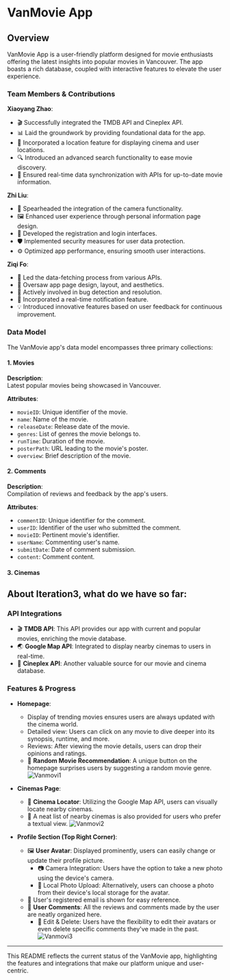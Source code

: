 # VanMovie App

## Overview
VanMovie App is a user-friendly platform designed for movie enthusiasts offering the latest insights into popular movies in Vancouver. The app boasts a rich database, coupled with interactive features to elevate the user experience.

### Team Members & Contributions

**Xiaoyang Zhao**:
- 🎬 Successfully integrated the TMDB API and Cineplex API.
- 📊 Laid the groundwork by providing foundational data for the app.
- 📍 Incorporated a location feature for displaying cinema and user locations.
- 🔍 Introduced an advanced search functionality to ease movie discovery.
- 🔄 Ensured real-time data synchronization with APIs for up-to-date movie information.

**Zhi Liu**:
- 📸 Spearheaded the integration of the camera functionality.
- 🖼️ Enhanced user experience through personal information page design.
- 📝 Developed the registration and login interfaces.
- 🛡️ Implemented security measures for user data protection.
- ⚙️ Optimized app performance, ensuring smooth user interactions.

**Ziqi Fo**:
- 📡 Led the data-fetching process from various APIs.
- 🎨 Oversaw app page design, layout, and aesthetics.
- 🔎 Actively involved in bug detection and resolution.
- 🔔 Incorporated a real-time notification feature.
- 💡 Introduced innovative features based on user feedback for continuous improvement.

### Data Model
The VanMovie app's data model encompasses three primary collections:

#### 1. **Movies**

**Description**:  
Latest popular movies being showcased in Vancouver.

**Attributes**:
- `movieID`: Unique identifier of the movie.
- `name`: Name of the movie.
- `releaseDate`: Release date of the movie.
- `genres`: List of genres the movie belongs to.
- `runTime`: Duration of the movie.
- `posterPath`: URL leading to the movie's poster.
- `overview`: Brief description of the movie.

#### 2. **Comments**
**Description**:  
Compilation of reviews and feedback by the app's users.

**Attributes**:
- `commentID`: Unique identifier for the comment.
- `userID`: Identifier of the user who submitted the comment.
- `movieID`: Pertinent movie's identifier.
- `userName`: Commenting user's name.
- `submitDate`: Date of comment submission.
- `content`: Comment content.

#### 3. **Cinemas**



## About Iteration3, what do we have so far:  
### API Integrations
- 🎬 **TMDB API**: This API provides our app with current and popular movies, enriching the movie database.
- 🌏 **Google Map API**: Integrated to display nearby cinemas to users in real-time.
- 🎥 **Cineplex API**: Another valuable source for our movie and cinema database.

### Features & Progress

- **Homepage**:
  - Display of trending movies ensures users are always updated with the cinema world.
  - Detailed view: Users can click on any movie to dive deeper into its synopsis, runtime, and more.
  - Reviews: After viewing the movie details, users can drop their opinions and ratings.
  - 🎲 **Random Movie Recommendation**: A unique button on the homepage surprises users by suggesting a random movie genre.
![Vanmovi1](https://github.com/kayan9896/Vanmovi/assets/122495175/a8235203-b17f-4cd6-89f6-d035ecb2351c)

- **Cinemas Page**:
  - 📍 **Cinema Locator**: Utilizing the Google Map API, users can visually locate nearby cinemas.
  - 📜 A neat list of nearby cinemas is also provided for users who prefer a textual view.
![Vanmovi2](https://github.com/kayan9896/Vanmovi/assets/122495175/7dcfce75-e0ad-42a8-ae09-159550832fd1)

- **Profile Section (Top Right Corner)**:
  - 🖼️ **User Avatar**: Displayed prominently, users can easily change or update their profile picture.
    - 📷 Camera Integration: Users have the option to take a new photo using the device's camera.
    - 📂 Local Photo Upload: Alternatively, users can choose a photo from their device's local storage for the avatar.
  - 📧 User's registered email is shown for easy reference.
  - 💬 **User Comments**: All the reviews and comments made by the user are neatly organized here.
    - 🔧 Edit & Delete: Users have the flexibility to edit their avatars or even delete specific comments they've made in the past.
![Vanmovi3](https://github.com/kayan9896/Vanmovi/assets/122495175/bcf43593-e0b0-4ac3-9761-4ce5fd696dc2)

---
This README reflects the current status of the VanMovie app, highlighting the features and integrations that make our platform unique and user-centric.
